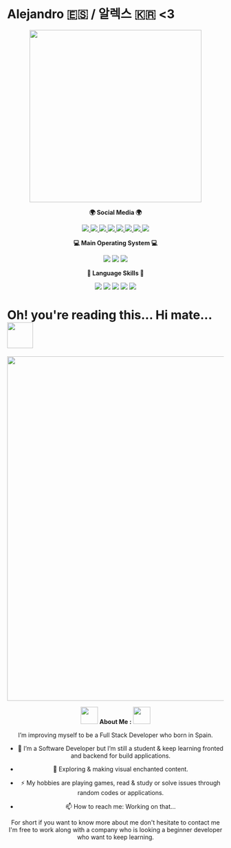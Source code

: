 # Alejandro 🇪🇸 / 알렉스 🇰🇷 <3
<div id="header" align="center">
  <img src="https://media.giphy.com/media/XeA1Ahjfh5sUs4KzhM/giphy.gif?cid=ecf05e47jdidrxn4b0jcdjk4jocubvfks4l7yki6trs4yq3i&ep=v1_stickers_search&rid=giphy.gif&ct=s" width="400"/>
</div>

<p align="center">
<Strong>🌍 Social Media 🌍 </Strong><br>
</p>

<p align="center" display="inline-block">
<a href="https://www.epicgames.com/site/en-US/home">
<img src="https://img.shields.io/badge/EpicGames-black?logo=EpicGames&logoColor=white&style=for-the-badge"/>
</a>
<a href="https://www.playstation.com/en-gb/">
<img src="https://img.shields.io/badge/PlayStation-darkblue?logo=PlayStation&logoColor=white&style=for-the-badge"/>

</a>
<a href="https://www.google.com/url?sa=t&rct=j&q=&esrc=s&source=web&cd=&ved=2ahUKEwjf3fix2a6DAxW5JUQIHVvYDRsQFnoECBUQAQ&url=https%3A%2F%2Fmusic.apple.com%2Fsb%2Fplaylist%2Ftop-100-uk%2Fpl.c2273b7e89b44121b3093f67228918e7&usg=AOvVaw1qAZqDYVoYD13YEziNvfAy&opi=89978449">
<img src="https://img.shields.io/badge/apple%20music-F34E68?style=for-the-badge&logo=apple%20music&logoColor=white"/>
</a>
<a href="https://www.apple.com/uk/">
<img src="https://img.shields.io/badge/Apple-black?logo=Apple&logoColor=white&style=for-the-badge"/>
</a>
<a href="https://www.instagram.com">
<img src="https://img.shields.io/badge/Instagram-purple?logo=Instagram&logoColor=white&style=for-the-badge"/>
</a>
<a href="https://open.spotify.com">
<img src="https://img.shields.io/badge/Spotify-green?logo=Spotify&logoColor=white&style=for-the-badge"/>
<a>
<a href="https://www.linkedin.com">
<img src="https://img.shields.io/badge/linkedin-blue?logo=linkedin&logoColor=white&style=for-the-badge"/>
<a>
<a href="https://www.kakaocorp.com/page/service/service/KakaoTalk">
<img src="https://img.shields.io/badge/KakaoTalk-yellow?logo=blizzard&logoColor=black&style=for-the-badge"/>
<a>
</p>

<p align="center">
<Strong>💻 Main Operating System 💻</Strong><br>
</p>

<p align="center" display="inline-block">
<img src="https://img.shields.io/badge/mac%20os-000000?style=for-the-badge&logo=apple&logoColor=white"/>
<img src="https://img.shields.io/badge/Arch_Linux-1793D1?style=for-the-badge&logo=arch-linux&logoColor=white"/>
<img src="https://img.shields.io/badge/Windows-131c31?style=for-the-badge&logo=windows&logoColor=white"/>
</p>

<p align="center">
<Strong>🚀 Language Skills 🚀</Strong><br>
</p>

<p align="center" display="inline-block">
<img src="https://img.shields.io/badge/C%2B%2B-00599C?style=for-the-badge&logo=c%2B%2B&logoColor=white"/>
<img src="https://img.shields.io/badge/Swift-FA7343?style=for-the-badge&logo=swift&logoColor=white"/>
<img src="https://img.shields.io/badge/Powershell-2CA5E0?style=for-the-badge&logo=powershell&logoColor=white"/>
<img src="https://img.shields.io/badge/Python-14354C?style=for-the-badge&logo=python&logoColor=white"/>
<img src="https://img.shields.io/badge/Java-ED8B00?style=for-the-badge&logo=openjdk&logoColor=white"/>
</p>

<h1>
Oh! you're reading this... Hi mate... <img src="https://media.giphy.com/media/QYY3HjM2qPGPm0Hf4y/giphy.gif" width="60"/>
</h1>

<div align="center">
<img src="https://media.giphy.com/media/RGjyt5la9npHFAdkDj/giphy.gif" width="800" height"400"/>

<p align="center">
<Strong><img src="https://media.giphy.com/media/YnUcQkUvPdHMmkLBZn/giphy.gif" width="40"> About Me : <img src="https://media.giphy.com/media/YnUcQkUvPdHMmkLBZn/giphy.gif" width="40"> </Strong><br>
</p>

<p align="center" display="inline-block">
I’m improving myself to be a Full Stack Developer who born in Spain. 

- :telescope: I’m a Software Developer but I’m still a student & keep learning fronted and backend for build applications. 

- :seedling: Exploring & making visual enchanted content.

- :zap: My hobbies are playing games, read & study or solve issues through random codes or applications. 

- :mailbox: How to reach me: Working on that…

For short if you want to know more about me don't hesitate to contact me I'm free to work along with a company who is looking a beginner developer who want to keep learning.
</p>

</div>
</div>
